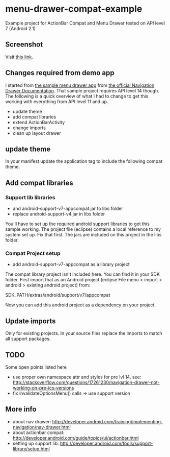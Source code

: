 menu-drawer-compat-example
==========================

Example project for ActionBar Compat and Menu Drawer tested on API level 7 (Android 2.1)

## Screenshot

Visit [this link](https://www.dropbox.com/s/w43z6yk23ldz5rh/device-2013-08-19-031443.png). 

## Changes required from demo app

I started from [the sample menu drawer app](http://developer.android.com/shareables/training/NavigationDrawer.zip) from [the official Navigation Drawer Documentation](http://developer.android.com/training/implementing-navigation/nav-drawer.html). That sample project requires API level 14 though. The following is a quick overview of what I had to change to get this working with everything from API level 11 and up.

* update theme
* add compat libraries
* extend ActionBarActivity
* change imports
* clean up layout drawer

## update theme

In your manifest update the application tag to include the following compat theme.

   <application
        android:label="@string/app_name"
        android:icon="@drawable/ic_launcher"
        android:theme="@style/Theme.AppCompat">
        
## Add compat libraries

### Support lib libraries

* and android-support-v7-appcompat.jar to libs folder
* replace android-support-v4.jar in libs folder

You'll have to set up the required android support libraries to get this sample working. The project file (eclipse) contains a local reference to my system set up. Fix that first. The jars are included on this project in the libs folder.

### Compat Project setup

* add android-support-v7-appcompat as a library project

The compat library project isn't included here. You can find it in your SDK folder. First import that as an Android project (eclipse File menu > import > android > existing android project) from:

   SDK_PATH/extras/android/support/v7/appcompat

Now you can add this android project as a dependency on your project.

## Update imports

Only for existing projects. In your source files replace the imports to match all support packages.

## TODO

Some open points listed here

* use proper own namespace attr and styles for pre lvl 14, see: http://stackoverflow.com/questions/17261230/navigation-drawer-not-working-on-pre-ics-versions
* fix invalidateOptionsMenu() calls => use support version

## More info

* about nav drawer: http://developer.android.com/training/implementing-navigation/nav-drawer.html
* about actionbar compat: http://developer.android.com/guide/topics/ui/actionbar.html
* setting up support lib: http://developer.android.com/tools/support-library/setup.html
